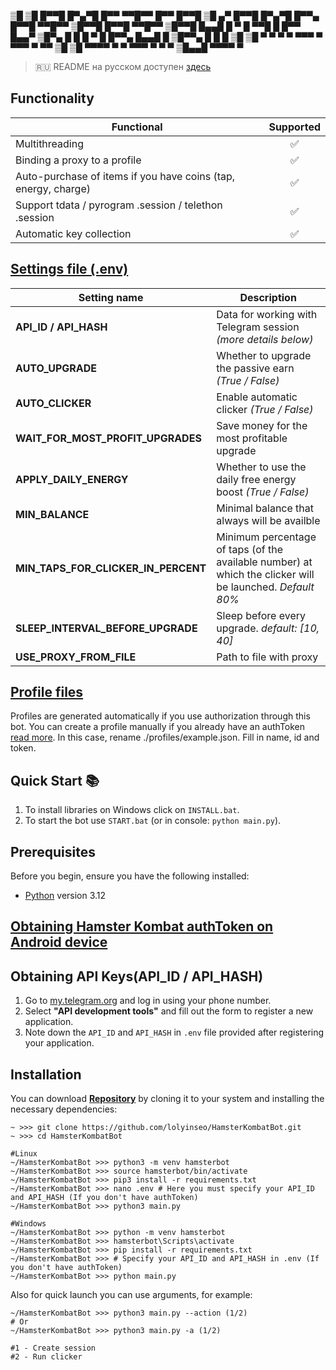 
▒█ ▒█ █▀▀█ █▀▄▀█ █▀▀ ▀▀█▀▀ █▀▀ █▀▀█ ▒█ ▄▀ █▀▀█ █▀▄▀█ █▀▀▄ █▀▀█ ▀▀█▀▀ ▒█▀▀█ █▀▀█ ▀▀█▀▀
▒█▀▀█ █▄▄█ █ ▀ █ ▀▀█   █   █▀▀ █▄▄▀ ▒█▀▄  █  █ █ ▀ █ █▀▀▄ █▄▄█   █   ▒█▀▀▄ █  █   █
▒█ ▒█ ▀  ▀ ▀   ▀ ▀▀▀   ▀   ▀▀▀ ▀ ▀▀ ▒█ ▒█ ▀▀▀▀ ▀   ▀ ▀▀▀  ▀  ▀   ▀   ▒█▄▄█ ▀▀▀▀   ▀

> 🇷🇺 README на русском доступен [здесь](README.md)

## Functionality
| Functional                                                     | Supported |
|----------------------------------------------------------------|:---------:|
| Multithreading                                                 |     ✅     |
| Binding a proxy to a profile                                   |     ✅     |
| Auto-purchase of items if you have coins (tap, energy, charge) |     ✅     |
| Support tdata / pyrogram .session / telethon .session          |     ✅     |
| Automatic key collection                                       |     ✅     |

## [Settings file (.env)](https://github.com/lolyinseo/HamsterKombatBot/blob/main/.env)
| Setting name                          | Description                                                                                                   |
|---------------------------------------|---------------------------------------------------------------------------------------------------------------|
| **API_ID / API_HASH**                 | Data for working with Telegram session _(more details below)_                                     |
| **AUTO_UPGRADE**                      | Whether to upgrade the passive earn _(True / False)_                                                          |
| **AUTO_CLICKER**                      | Enable automatic clicker _(True / False)_                                                                     |
| **WAIT_FOR_MOST_PROFIT_UPGRADES**     | Save money for the most profitable upgrade                                                                    |
| **APPLY_DAILY_ENERGY**                | Whether to use the daily free energy boost _(True / False)_                                                   |
| **MIN_BALANCE**                       | Minimal balance that always will be availble                                                                  |
| **MIN_TAPS_FOR_CLICKER_IN_PERCENT**   | Minimum percentage of taps (of the available number) at which the clicker will be launched. _Default 80%_     |
| **SLEEP_INTERVAL_BEFORE_UPGRADE**     | Sleep before every upgrade. _default: [10, 40]_                                                               |
| **USE_PROXY_FROM_FILE**               | Path to file with proxy                                 |



## [Profile files](https://github.com/lolyinseo/HamsterKombatBot/blob/main/profiles/example.json)
Profiles are generated automatically if you use authorization through this bot. You can create a profile manually if you already have an authToken [read more](docs/android-auth-info-extraction-guide_en.md). In this case, rename ./profiles/example.json. Fill in name, id and token.
 
## Quick Start 📚
1. To install libraries on Windows click on `INSTALL.bat`.
2. To start the bot use `START.bat` (or in console: `python main.py`).

## Prerequisites
Before you begin, ensure you have the following installed:
- [Python](https://www.python.org/downloads/) version 3.12

## [Obtaining Hamster Kombat authToken on Android device](docs/android-auth-info-extraction-guide_en.md)

## Obtaining API Keys(API_ID / API_HASH)
1. Go to [my.telegram.org](https://my.telegram.org) and log in using your phone number.
2. Select **"API development tools"** and fill out the form to register a new application.
3. Note down the `API_ID` and `API_HASH` in `.env` file provided after registering your application.

## Installation
You can download [**Repository**](https://github.com/lolyinseo/HamsterKombatBot) by cloning it to your system and installing the necessary dependencies:
```shell
~ >>> git clone https://github.com/lolyinseo/HamsterKombatBot.git
~ >>> cd HamsterKombatBot

#Linux
~/HamsterKombatBot >>> python3 -m venv hamsterbot
~/HamsterKombatBot >>> source hamsterbot/bin/activate
~/HamsterKombatBot >>> pip3 install -r requirements.txt
~/HamsterKombatBot >>> nano .env # Here you must specify your API_ID and API_HASH (If you don't have authToken)
~/HamsterKombatBot >>> python3 main.py

#Windows
~/HamsterKombatBot >>> python -m venv hamsterbot
~/HamsterKombatBot >>> hamsterbot\Scripts\activate
~/HamsterKombatBot >>> pip install -r requirements.txt
~/HamsterKombatBot >>> # Specify your API_ID and API_HASH in .env (If you don't have authToken)
~/HamsterKombatBot >>> python main.py
```

Also for quick launch you can use arguments, for example:
```shell
~/HamsterKombatBot >>> python3 main.py --action (1/2)
# Or
~/HamsterKombatBot >>> python3 main.py -a (1/2)

#1 - Create session
#2 - Run clicker
```

